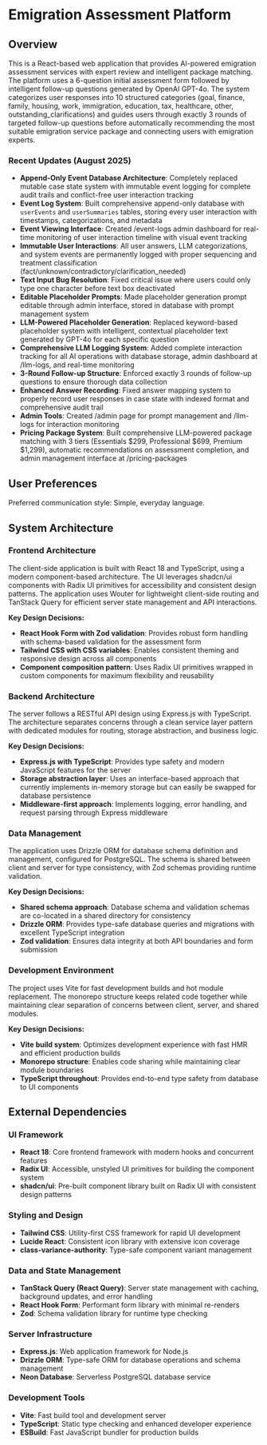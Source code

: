 # Emigration Assessment Platform

## Overview

This is a React-based web application that provides AI-powered emigration assessment services with expert review and intelligent package matching. The platform uses a 6-question initial assessment form followed by intelligent follow-up questions generated by OpenAI GPT-4o. The system categorizes user responses into 10 structured categories (goal, finance, family, housing, work, immigration, education, tax, healthcare, other, outstanding_clarifications) and guides users through exactly 3 rounds of targeted follow-up questions before automatically recommending the most suitable emigration service package and connecting users with emigration experts.

### Recent Updates (August 2025)
- **Append-Only Event Database Architecture**: Completely replaced mutable case state system with immutable event logging for complete audit trails and conflict-free user interaction tracking
- **Event Log System**: Built comprehensive append-only database with `userEvents` and `userSummaries` tables, storing every user interaction with timestamps, categorizations, and metadata
- **Event Viewing Interface**: Created /event-logs admin dashboard for real-time monitoring of user interaction timeline with visual event tracking
- **Immutable User Interactions**: All user answers, LLM categorizations, and system events are permanently logged with proper sequencing and treatment classification (fact/unknown/contradictory/clarification_needed)
- **Text Input Bug Resolution**: Fixed critical issue where users could only type one character before text box deactivated
- **Editable Placeholder Prompts**: Made placeholder generation prompt editable through admin interface, stored in database with prompt management system
- **LLM-Powered Placeholder Generation**: Replaced keyword-based placeholder system with intelligent, contextual placeholder text generated by GPT-4o for each specific question
- **Comprehensive LLM Logging System**: Added complete interaction tracking for all AI operations with database storage, admin dashboard at /llm-logs, and real-time monitoring
- **3-Round Follow-up Structure**: Enforced exactly 3 rounds of follow-up questions to ensure thorough data collection
- **Enhanced Answer Recording**: Fixed answer mapping system to properly record user responses in case state with indexed format and comprehensive audit trail
- **Admin Tools**: Created /admin page for prompt management and /llm-logs for interaction monitoring
- **Pricing Package System**: Built comprehensive LLM-powered package matching with 3 tiers (Essentials $299, Professional $699, Premium $1,299), automatic recommendations on assessment completion, and admin management interface at /pricing-packages

## User Preferences

Preferred communication style: Simple, everyday language.

## System Architecture

### Frontend Architecture
The client-side application is built with React 18 and TypeScript, using a modern component-based architecture. The UI leverages shadcn/ui components with Radix UI primitives for accessibility and consistent design patterns. The application uses Wouter for lightweight client-side routing and TanStack Query for efficient server state management and API interactions.

**Key Design Decisions:**
- **React Hook Form with Zod validation**: Provides robust form handling with schema-based validation for the assessment form
- **Tailwind CSS with CSS variables**: Enables consistent theming and responsive design across all components
- **Component composition pattern**: Uses Radix UI primitives wrapped in custom components for maximum flexibility and reusability

### Backend Architecture
The server follows a RESTful API design using Express.js with TypeScript. The architecture separates concerns through a clean service layer pattern with dedicated modules for routing, storage abstraction, and business logic.

**Key Design Decisions:**
- **Express.js with TypeScript**: Provides type safety and modern JavaScript features for the server
- **Storage abstraction layer**: Uses an interface-based approach that currently implements in-memory storage but can easily be swapped for database persistence
- **Middleware-first approach**: Implements logging, error handling, and request parsing through Express middleware

### Data Management
The application uses Drizzle ORM for database schema definition and management, configured for PostgreSQL. The schema is shared between client and server for type consistency, with Zod schemas providing runtime validation.

**Key Design Decisions:**
- **Shared schema approach**: Database schema and validation schemas are co-located in a shared directory for consistency
- **Drizzle ORM**: Provides type-safe database queries and migrations with excellent TypeScript integration
- **Zod validation**: Ensures data integrity at both API boundaries and form submission

### Development Environment
The project uses Vite for fast development builds and hot module replacement. The monorepo structure keeps related code together while maintaining clear separation of concerns between client, server, and shared modules.

**Key Design Decisions:**
- **Vite build system**: Optimizes development experience with fast HMR and efficient production builds
- **Monorepo structure**: Enables code sharing while maintaining clear module boundaries
- **TypeScript throughout**: Provides end-to-end type safety from database to UI components

## External Dependencies

### UI Framework
- **React 18**: Core frontend framework with modern hooks and concurrent features
- **Radix UI**: Accessible, unstyled UI primitives for building the component system
- **shadcn/ui**: Pre-built component library built on Radix UI with consistent design patterns

### Styling and Design
- **Tailwind CSS**: Utility-first CSS framework for rapid UI development
- **Lucide React**: Consistent icon library with extensive icon coverage
- **class-variance-authority**: Type-safe component variant management

### Data and State Management
- **TanStack Query (React Query)**: Server state management with caching, background updates, and error handling
- **React Hook Form**: Performant form library with minimal re-renders
- **Zod**: Schema validation library for runtime type checking

### Server Infrastructure
- **Express.js**: Web application framework for Node.js
- **Drizzle ORM**: Type-safe ORM for database operations and schema management
- **Neon Database**: Serverless PostgreSQL database service

### Development Tools
- **Vite**: Fast build tool and development server
- **TypeScript**: Static type checking and enhanced developer experience
- **ESBuild**: Fast JavaScript bundler for production builds
